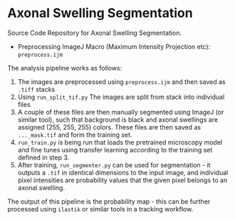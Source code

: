 Axonal Swelling Segmentation
============================

Source Code Repository for Axonal Swelling Segmentation.

* Preprocessing ImageJ Macro (Maximum Intensity Projection etc): `preprocess.ijm`

The analysis pipeline works as follows:

1. The images are preprocessed using `preprocess.ijm` and then saved as `.tiff` stacks
2. Using `run_split_tif.py` The images are split from stack into individual files
3. A couple of these files are then manually segmented using ImageJ (or similar tool), such that background is black and axonal swellings are assigned (255, 255, 255) colors. These files are then saved as `..._mask.tif` and form the training set.
4. `run_train.py` is being run that loads the pretrained microscopy model and fine tunes using transfer learning according to the training set defined in step 3.
5. After training, `run_segmenter.py` can be used for segmentation - it outputs a `.tif` in identical dimensions to the input image, and individual pixel intensities are probability values that the given pixel belongs to an axonal swelling.

The output of this pipeline is the probability map - this can be further processed using `ilastik` or similar tools in a tracking workflow.
